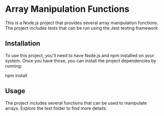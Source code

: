# Array Manipulation Functions

This is a Node.js project that provides several array manipulation functions. The project includes tests that can be run using the Jest testing framework.

## Installation

To use this project, you'll need to have Node.js and npm installed on your system. Once you have those, you can install the project dependencies by running:

npm install

## Usage

The project includes several functions that can be used to manipulate arrays. Explore the test folder to find more details:
